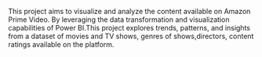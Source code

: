 This project aims to visualize and analyze the content available on Amazon Prime Video. By leveraging the data transformation and visualization capabilities of Power BI.This project explores trends, patterns, and insights from a dataset of movies and TV shows, genres of shows,directors, content ratings available on the platform.
